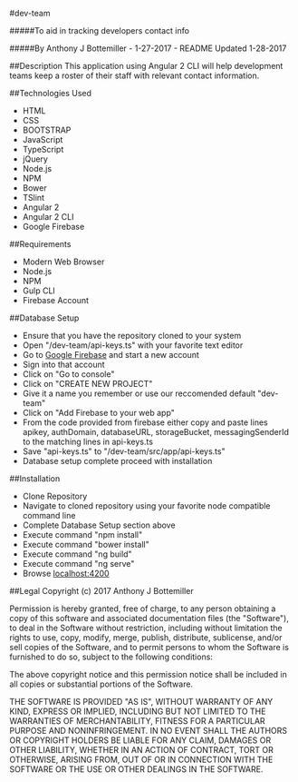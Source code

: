 #dev-team

#####To aid in tracking developers contact info

#####By Anthony J Bottemiller - 1-27-2017 - README Updated 1-28-2017

##Description
This application using Angular 2 CLI will help development teams keep a roster of their staff with relevant contact information.

##Technologies Used
* HTML
* CSS
* BOOTSTRAP
* JavaScript
* TypeScript
* jQuery
* Node.js
* NPM
* Bower
* TSlint
* Angular 2
* Angular 2 CLI
* Google Firebase

##Requirements
* Modern Web Browser
* Node.js
* NPM
* Gulp CLI
* Firebase Account

##Database Setup
* Ensure that you have the repository cloned to your system
* Open "/dev-team/api-keys.ts" with your favorite text editor
* Go to [Google Firebase](https://firebase.google.com/) and start a new account
* Sign into that account
* Click on "Go to console"
* Click on "CREATE NEW PROJECT"
* Give it a name you remember or use our reccomended default "dev-team"
* Click on "Add Firebase to your web app"
* From the code provided from firebase either copy and paste lines apikey, authDomain, databaseURL, storageBucket, messagingSenderId to the matching lines in api-keys.ts
* Save "api-keys.ts" to "/dev-team/src/app/api-keys.ts"
* Database setup complete proceed with installation

##Installation
* Clone Repository
* Navigate to cloned repository using your favorite node compatible command line
* Complete Database Setup section above
* Execute command "npm install"
* Execute command "bower install"
* Execute command "ng build"
* Execute command "ng serve"
* Browse [localhost:4200](http://localhost:4200)

##Legal
Copyright (c) 2017 Anthony J Bottemiller

Permission is hereby granted, free of charge, to any person obtaining a copy of this software and associated documentation files (the "Software"), to deal in the Software without restriction, including without limitation the rights to use, copy, modify, merge, publish, distribute, sublicense, and/or sell copies of the Software, and to permit persons to whom the Software is furnished to do so, subject to the following conditions:

The above copyright notice and this permission notice shall be included in all copies or substantial portions of the Software.

THE SOFTWARE IS PROVIDED "AS IS", WITHOUT WARRANTY OF ANY KIND, EXPRESS OR IMPLIED, INCLUDING BUT NOT LIMITED TO THE WARRANTIES OF MERCHANTABILITY, FITNESS FOR A PARTICULAR PURPOSE AND NONINFRINGEMENT. IN NO EVENT SHALL THE AUTHORS OR COPYRIGHT HOLDERS BE LIABLE FOR ANY CLAIM, DAMAGES OR OTHER LIABILITY, WHETHER IN AN ACTION OF CONTRACT, TORT OR OTHERWISE, ARISING FROM, OUT OF OR IN CONNECTION WITH THE SOFTWARE OR THE USE OR OTHER DEALINGS IN THE SOFTWARE.
